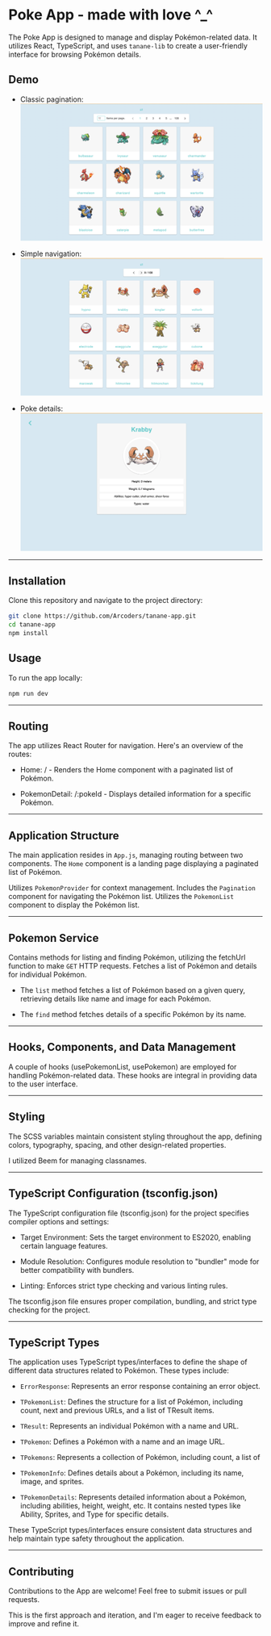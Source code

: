 # Poke App - made with love  ^_^

The Poke App is designed to manage and display Pokémon-related data. It utilizes React, TypeScript, and uses `tanane-lib` to create a user-friendly interface for browsing Pokémon details.
## Demo
* Classic pagination:
![Alt Text](./docs/img/default.png)

* Simple navigation:
![Alt Text](./docs/img/simple.png)

* Poke details:
![Alt Text](./docs/img/details.png)

---
## Installation

Clone this repository and navigate to the project directory:

```bash
git clone https://github.com/Arcoders/tanane-app.git
cd tanane-app
npm install 
```

## Usage
To run the app locally:

```bash
npm run dev 
```

---

## Routing

The app utilizes React Router for navigation. Here's an overview of the routes:

* Home: / - Renders the Home component with a paginated list of Pokémon.

* PokemonDetail: /:pokeId - Displays detailed information for a specific Pokémon.

---

## Application Structure

The main application resides in `App.js`, managing routing between two components.
The `Home` component is a landing page displaying a paginated list of Pokémon.

Utilizes `PokemonProvider` for context management.
Includes the `Pagination` component for navigating the Pokémon list.
Utilizes the `PokemonList` component to display the Pokémon list.

---

## Pokemon Service

Contains methods for listing and finding Pokémon, utilizing the fetchUrl function to make `GET` HTTP requests.
Fetches a list of Pokémon and details for individual Pokémon.


* The `list` method fetches a list of Pokémon based on a given query, retrieving details like name and image for each Pokémon.

* The `find` method fetches details of a specific Pokémon by its name.

---

## Hooks, Components, and Data Management

A couple of hooks (usePokemonList, usePokemon) are employed for handling Pokémon-related data. These hooks are integral in providing data to the user interface.

---

## Styling

The SCSS variables maintain consistent styling throughout the app, defining colors, typography, spacing, and other design-related properties.

I utilized Beem for managing classnames.

---

## TypeScript Configuration (tsconfig.json)

The TypeScript configuration file (tsconfig.json) for the project specifies compiler options and settings:

* Target Environment: Sets the target environment to ES2020, enabling certain language features.

* Module Resolution: Configures module resolution to "bundler" mode for better compatibility with bundlers.

* Linting: Enforces strict type checking and various linting rules.

The tsconfig.json file ensures proper compilation, bundling, and strict type checking for the project.

---

## TypeScript Types

The application uses TypeScript types/interfaces to define the shape of different data structures related to Pokémon. These types include:

* `ErrorResponse`: Represents an error response containing an error object.

* `TPokemonList`: Defines the structure for a list of Pokémon, including count, next and previous URLs, and a list of TResult items.

* `TResult`: Represents an individual Pokémon with a name and URL.

* `TPokemon`: Defines a Pokémon with a name and an image URL.

* `TPokemons`: Represents a collection of Pokémon, including count, a list of 

* `TPokemonInfo`: Defines details about a Pokémon, including its name, image, and sprites.

* `TPokemonDetails`: Represents detailed information about a Pokémon, including abilities, height, weight, etc. It contains nested types like Ability, Sprites, and Type for specific details.


These TypeScript types/interfaces ensure consistent data structures and help maintain type safety throughout the application.

---

## Contributing

Contributions to the App are welcome! Feel free to submit issues or pull requests.

This is the first approach and iteration, and I'm eager to receive feedback to improve and refine it.